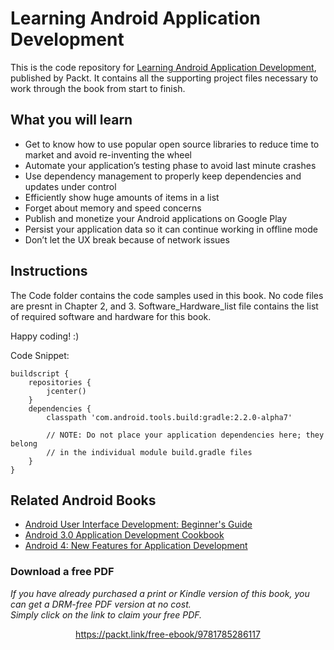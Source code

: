 


# Learning Android Application Development

This is the code repository for [Learning Android Application Development](https://www.packtpub.com/application-development/learning-android-application-development?utm_source=Github&utm_medium=Repository&utm_campaign=9781785286117), published by Packt. It contains all the supporting project files necessary to work through the book from start to finish.

## What you will learn

* Get to know how to use popular open source libraries to reduce time to market and avoid re-inventing the wheel
* Automate your application’s testing phase to avoid last minute crashes
* Use dependency management to properly keep dependencies and updates under control
* Efficiently show huge amounts of items in a list
* Forget about memory and speed concerns
* Publish and monetize your Android applications on Google Play
* Persist your application data so it can continue working in offline mode 
* Don’t let the UX break because of network issues

## Instructions

The Code folder contains the code samples used in this book.
No code files are presnt in Chapter 2, and 3.
Software_Hardware_list file contains the list of required software and hardware for this book.

Happy coding! :)

Code Snippet:
```
buildscript {
    repositories {
        jcenter()
    }
    dependencies {
        classpath 'com.android.tools.build:gradle:2.2.0-alpha7'

        // NOTE: Do not place your application dependencies here; they belong
        // in the individual module build.gradle files
    }
}
```


## Related Android Books

* [Android User Interface Development: Beginner's Guide](https://www.packtpub.com/application-development/android-user-interface-development-beginners-guide?utm_source=Github&utm_medium=Repository&utm_campaign=9781849514484)
* [Android 3.0 Application Development Cookbook](https://www.packtpub.com/application-development/android-30-application-development-cookbook?utm_source=Github&utm_medium=Repository&utm_campaign=9781849512947)
* [Android 4: New Features for Application Development](https://www.packtpub.com/application-development/android-4-new-features-application-development?utm_source=Github&utm_medium=Repository&utm_campaign=9781849519526)

### Download a free PDF

 <i>If you have already purchased a print or Kindle version of this book, you can get a DRM-free PDF version at no cost.<br>Simply click on the link to claim your free PDF.</i>
<p align="center"> <a href="https://packt.link/free-ebook/9781785286117">https://packt.link/free-ebook/9781785286117 </a> </p>